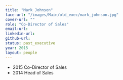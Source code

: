 ```yaml
---
title: "Mark Johnson"
face-url: "/images/Main/old_exec/mark_johnson.jpg"
cover-url: ""
role: "Co-Director of Sales"
email-url:
linkedin-url:
github-url:
status: past_executive
year: 2015
layout: people
---
```

- 2015 Co-Director of Sales
- 2014 Head of Sales
